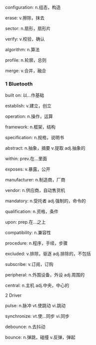 

configuration: n.组态，构造

erase: v.擦除，抹去

sector: n.扇形，扇形片

verify: v.校验，确认

algorithm: n.算法

profile: n.轮廓，总则

merge: v.合并，融合

### 1 Bluetooth

built on: 以...作基础

establish: v.建立，创立

operation: n.操作，运算

framework: n.框架，结构

specification: n.规格，说明书

abstract: n.抽象，摘要 v.提取 adj.抽象的

within: prev.在...里面

exposes: v.暴露，公开

manufacturer: n.制造商，厂商

vendor: n.供应商，自动售货机

mandatory: n.受托者 adj.强制的，命令的

qualification: n.资格，条件

upon: prep.在...之上

compatibility: n.兼容性

procedure: n.程序，手续，步骤

excluded: v.排除，驱逐 adj.排除的，不包括

subscribe: v.订阅，订购

peripheral: n.外围设备，外设 adj.周围的

central: n.主机 adj.中央，中心的

2 Driver

pulse: n.脉冲 vt.使跳动 vi.跳动

synchronize: vt.使...同步 vi.同步

debounce: n.去抖动

bounce: n.弹跳，碰撞 v.反弹，弹起